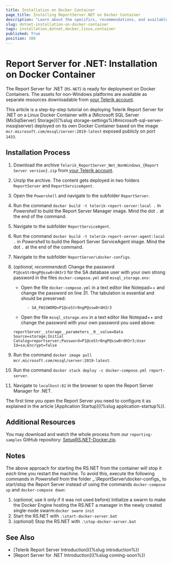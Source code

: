 ```yaml
---
title: Installation on Docker Container
page_title: Installing ReportServer.NET on Docker Container
description: "Learn about the specifics, recommendations, and available approaches for installing the Telerik Report Server for .NET on Docker Container."
slug: dotnet-installation-on-docker-container
tags: installation,dotnet,docker,linux,container
published: True
position: 300
---
```


# Report Server for .NET: Installation on Docker Container

The Report Server for .NET (`RS.NET`) is ready for deployment on Docker Containers. The assets for non-Windows platforms are available as separate resources downloadable from [your Telerik account](https://www.telerik.com/account/downloads/product-download?product=REPSERVER).

This article is a step-by-step tutorial on deploying Telerik Report Server for .NET on a Linux Docker Container with a [Microsoft SQL Server (MsSqlServer) Storage]({%slug storage-settings%}#microsoft-sql-server-mssqlserver) deployed on its own Docker Container based on the image `mcr.microsoft.com/mssql/server:2019-latest` exposed publicly on port `1433`.

## Installation Process

1. Download the archive `Telerik_ReportServer_Net_NonWindows_{Report Server version}.zip` from [your Telerik account](https://www.telerik.com/account/downloads/product-download?product=REPSERVER).
1. Unzip the archive. The content gets deployed in two folders `ReportServer` and `ReportServiceAgent`.
1. Open the `Powershell` and navigate to the subfolder `ReportServer`.
1. Run the command `docker build -t telerik-report-server:local .` in _Powershell_ to build the Report Server Manager image. Mind the dot `.` at the end of the command.
1. Navigate to the subfolder `ReportServiceAgent`.
1. Run the command `docker build -t telerik-report-server-agent:local .` in _Powershell_ to build the Report Server ServiceAgent image. Mind the dot `.` at the end of the command.
1. Navigate to the subfolder `ReportServer\docker-configs`.
1. (_optional, recommended_) Change the password `P1@ceStr0ngP@ssw0rdH3r3` for the SA database user with your own strong password in the files `docker-compose.yml` and `mssql_storage.env`:

	* Open the file `docker-compose.yml` in a text editor like Notepad++ and change the password on line 31. The tabulation is essential and should be preserved:

	`      - SA_PASSWORD=P1@ceStr0ngP@ssw0rdH3r3`

	* Open the file `mssql_storage.env` in a text editor like Notepad++ and change the password with your own password you used above:

	`reportServer__storage__parameters__0__value=Data Source=storage;Initial Catalog=reportserver;Password=P1@ceStr0ngP@ssw0rdH3r3;User Id=sa;Encrypt=false`

1. Run the command `docker image pull mcr.microsoft.com/mssql/server:2019-latest`.
1. Run the command `docker stack deploy -c docker-compose.yml report-server`.
1. Navigate to `localhost:82` in the browser to open the Report Server Manager for .NET.

The first time you open the Report Server you need to configure it as explained in the article [Application Startup]({%slug application-startup%}).

## Additional Resources

You may download and watch the whole process from our `reporting-samples` GitHub repository: [SetupRS.NET-Docker.zip](https://github.com/telerik/reporting-samples/blob/master/VideosRS/SetupRS.NET-Docker.zip).

## Notes

The above approach for starting the RS.NET from the container will stop it *each* time you restart the machine. To avoid this, execute the following commands in _Powershell_ from the folder _.\ReportServer\docker-configs\_ to start/stop the Report Server instead of using the commands `docker-compose up` and `docker-compose down`:

1. (_optional_, use it only if it was not used before) Initialize a swarm to make the Docker Engine hosting the RS.NET a manager in the newly created single-node swarm:`docker swarm init`
1. Start the RS.NET with `.\start-docker-server.bat`
1. (_optional_) Stop the RS.NET with `.\stop-docker-server.bat`

## See Also

* [Telerik Report Server Introduction]({%slug introduction%})
* [Report Server for .NET Introduction]({%slug coming-soon%})
